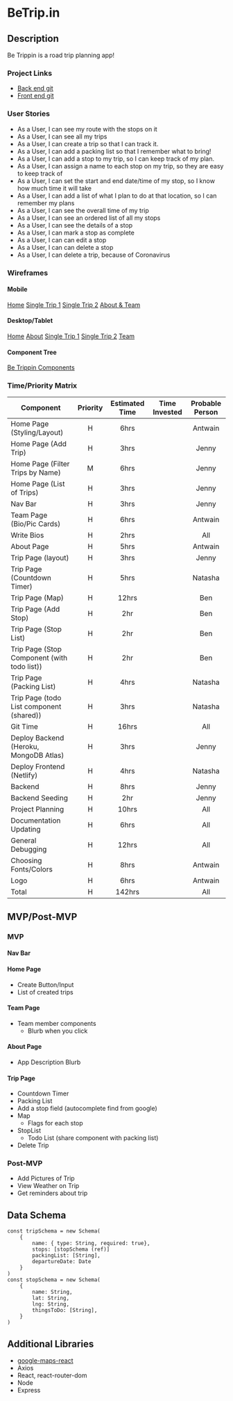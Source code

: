 # BeTrip.in

## Description

Be Trippin is a road trip planning app!

### Project Links

- [Back end git](https://github.com/blewin1/be-trippin-frontend)
- [Front end git](https://github.com/blewin1/be-trippin-backend)

### User Stories

- As a User, I can see my route with the stops on it
- As a User, I can see all my trips
- As a User, I can create a trip so that I can track it.
- As a User, I can add a packing list so that I remember what to bring!
- As a User, I can add a stop to my trip, so I can keep track of my plan.
- As a User, I can assign a name to each stop on my trip, so they are easy to keep track of
- As a User, I can set the start and end date/time of my stop, so I know how much time it will take
- As a User, I can add a list of what I plan to do at that location, so I can remember my plans
- As a User, I can see the overall time of my trip
- As a User, I can see an ordered list of all my stops
- As a User, I can see the details of a stop
- As a User, I can mark a stop as complete
- As a User, I can can edit a stop
- As a User, I can can delete a stop
- As a User, I can delete a trip, because of Coronavirus

### Wireframes

#### Mobile

[Home](https://res.cloudinary.com/gaseir526-tashiono/image/upload/v1595016353/BeTrippin%20App%20Wireframes/Mobile_-_Homepage_jtkvac.png)
[Single Trip 1](https://res.cloudinary.com/gaseir526-tashiono/image/upload/v1595016358/BeTrippin%20App%20Wireframes/Mobile_-_Single_Trip_1_ikhxhn.png)
[Single Trip 2](https://res.cloudinary.com/gaseir526-tashiono/image/upload/v1595016357/BeTrippin%20App%20Wireframes/Mobile_-_Single_Trip_2_x05vjz.png)
[About & Team](https://res.cloudinary.com/gaseir526-tashiono/image/upload/v1595016357/BeTrippin%20App%20Wireframes/Mobile_-_About_Team_ch2hpn.png)

#### Desktop/Tablet

[Home](https://res.cloudinary.com/gaseir526-tashiono/image/upload/v1595016359/BeTrippin%20App%20Wireframes/Destktop_-_Home_fpsxms.png)
[About](https://res.cloudinary.com/gaseir526-tashiono/image/upload/v1595016360/BeTrippin%20App%20Wireframes/Desktop_-_About_hs4tu3.png)
[Single Trip 1](https://res.cloudinary.com/gaseir526-tashiono/image/upload/v1595016353/BeTrippin%20App%20Wireframes/Desktop_-_Single_Trip_2_yhkrpt.png)
[Single Trip 2](https://res.cloudinary.com/gaseir526-tashiono/image/upload/v1595016350/BeTrippin%20App%20Wireframes/Desktop_-_Single_Trip_3_k59hex.png)
[Team](https://res.cloudinary.com/gaseir526-tashiono/image/upload/v1595016352/BeTrippin%20App%20Wireframes/Desktop_-_Team_kcdfnk.png)

#### Component Tree

[Be Trippin Components](https://res.cloudinary.com/gaseir526-tashiono/image/upload/v1595022327/BeTrippin%20App%20Wireframes/BeTrippin_Component_Tree_nhapfq.png)

### Time/Priority Matrix

| Component                                   | Priority | Estimated Time | Time Invested | Probable Person |
| ------------------------------------------- | :------: | :------------: | :-----------: | :-------------: |
| Home Page (Styling/Layout)                  |    H     |      6hrs      |               |     Antwain     |
| Home Page (Add Trip)                        |    H     |      3hrs      |               |      Jenny      |
| Home Page (Filter Trips by Name)            |    M     |      6hrs      |               |      Jenny      |
| Home Page (List of Trips)                   |    H     |      3hrs      |               |      Jenny      |
| Nav Bar                                     |    H     |      3hrs      |               |      Jenny      |
| Team Page (Bio/Pic Cards)                   |    H     |      6hrs      |               |     Antwain     |
| Write Bios                                  |    H     |      2hrs      |               |       All       |
| About Page                                  |    H     |      5hrs      |               |     Antwain     |
| Trip Page (layout)                          |    H     |      3hrs      |               |      Jenny      |
| Trip Page (Countdown Timer)                 |    H     |      5hrs      |               |     Natasha     |
| Trip Page (Map)                             |    H     |     12hrs      |               |       Ben       |
| Trip Page (Add Stop)                        |    H     |      2hr       |               |       Ben       |
| Trip Page (Stop List)                       |    H     |      2hr       |               |       Ben       |
| Trip Page (Stop Component (with todo list)) |    H     |      2hr       |               |       Ben       |
| Trip Page (Packing List)                    |    H     |      4hrs      |               |     Natasha     |
| Trip Page (todo List component (shared))    |    H     |      3hrs      |               |     Natasha     |
| Git Time                                    |    H     |     16hrs      |               |       All       |
| Deploy Backend (Heroku, MongoDB Atlas)      |    H     |      3hrs      |               |      Jenny      |
| Deploy Frontend (Netlify)                   |    H     |      4hrs      |               |     Natasha     |
| Backend                                     |    H     |      8hrs      |               |      Jenny      |
| Backend Seeding                             |    H     |      2hr       |               |      Jenny      |
| Project Planning                            |    H     |     10hrs      |               |       All       |
| Documentation Updating                      |    H     |      6hrs      |               |       All       |
| General Debugging                           |    H     |     12hrs      |               |       All       |
| Choosing Fonts/Colors                       |    H     |      8hrs      |               |     Antwain     |
| Logo                                        |    H     |      6hrs      |               |     Antwain     |
| Total                                       |    H     |     142hrs     |               |       All       |

## MVP/Post-MVP

### MVP

#### Nav Bar

#### Home Page

- Create Button/Input
- List of created trips

#### Team Page

- Team member components
  - Blurb when you click

#### About Page

- App Description Blurb

#### Trip Page

- Countdown Timer
- Packing List
- Add a stop field (autocomplete find from google)
- Map
  - Flags for each stop
- StopList
  - Todo List (share component with packing list)
- Delete Trip

### Post-MVP

- Add Pictures of Trip
- View Weather on Trip
- Get reminders about trip

## Data Schema

```
const tripSchema = new Schema(
    {
        name: { type: String, required: true},
        stops: [stopSchema (ref)]
        packingList: [String],
        departureDate: Date
    }
)
const stopSchema = new Schema(
    {
        name: String,
        lat: String,
        lng: String,
        thingsToDo: [String],
    }
)
```

## Additional Libraries

- [google-maps-react](https://www.newline.co/fullstack-react/articles/how-to-write-a-google-maps-react-component/)
- Axios
- React, react-router-dom
- Node
- Express
